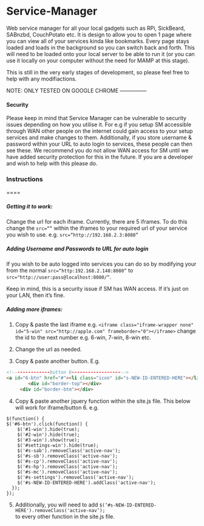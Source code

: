 # Service-Manager

Web service manager for all your local gadgets such as RPi, SickBeard, SABnzbd, CouchPotato etc. It is design to allow you to open 1 page where you can view all of your services kinda like bookmarks. Every page stays loaded and loads in the background so you can switch back and forth. This will need to be loaded onto your local server to be able to run it (or you can use it locally on your computer without the need for MAMP at this stage).


This is still in the very early stages of development, so please feel free to help with any modifiactions.

NOTE: ONLY TESTED ON GOOGLE CHROME
—————

#### Security

Please keep in mind that Service Manager can be vulnerable to security issues depending on how you utilise it. For e.g if you setup SM accessible through WAN other people on the internet could gain access to your setup services and make changes to them. Additionally, if you store username & password within your URL to auto login to services, these people can then see these. We recommend you do not allow WAN access for SM until we have added security protection for this in the future. If you are a developer and wish to help with this please do. 

### Instructions
====
##### Getting it to work:

Change the url for each iframe. Currently, there are 5 iframes. To do this change the `src=“”` within the iframes to your required url of your service you wish to use. e.g. `src=“http://192.168.2.3:8080”`

##### Adding Username and Passwords to URL for auto login

If you wish to be auto logged into services you can do so by modifying your from the normal `src=“http:192.168.2.148:8080”` to `src="http://user:pass@localhost:8080/“`.

Keep in mind, this is a security issue if SM has WAN access. If it’s just on your LAN, then it’s fine.

##### Adding more iframes:

1. Copy & paste the last iframe 
e.g. `<iframe class="iframe-wrapper none" id="5-win" src="http://apple.com" frameborder="0"></iframe>`
change the id to the next number e.g. 6-win, 7-win, 8-win etc. 

2. Change the url as needed.

3. Copy & paste another button.
E.g. 
```html
<!--------------button 6-------------------->
<a id="6-btn" href="#"><li class="icon" id="s-NEW-ID-ENTERED-HERE"></li></a>
		<div id="border-top"></div>
	 <div id="border-btm"></div>
```
4. Copy & paste another jquery function within the site.js file. This below will work for iframe/button 6.
e.g.
```jquery
$(function() {
$('#6-btn').click(function() {
	$('#1-win').hide(true);
	$('#2-win').hide(true);
	$('#3-win').show(true);
	$('#settings-win').hide(true);
	$('#s-sab').removeClass('active-nav');	
	$('#s-sb').removeClass('active-nav');
	$('#s-cp').removeClass('active-nav');
	$('#s-hp').removeClass('active-nav');
	$('#s-mc').removeClass('active-nav');	
	$('#s-settings').removeClass('active-nav');
	$('#s-NEW-ID-ENTERED-HERE').addClass('active-nav');	
  });
});
```
5. Additionally, you will need to add 
`$(‘#s-NEW-ID-ENTERED-HERE').removeClass('active-nav’);`	
to every other function in the site.js file.


